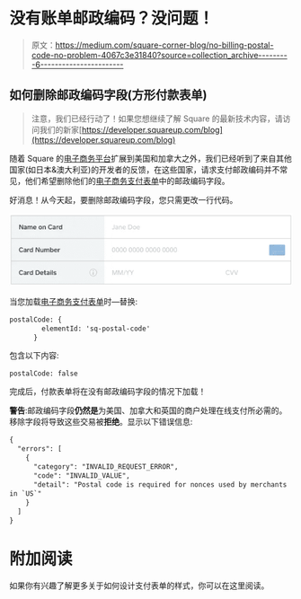 # 没有账单邮政编码？没问题！

> 原文：<https://medium.com/square-corner-blog/no-billing-postal-code-no-problem-4067c3e31840?source=collection_archive---------6----------------------->

## 如何删除邮政编码字段(方形付款表单)

> 注意，我们已经行动了！如果您想继续了解 Square 的最新技术内容，请访问我们的新家[https://developer.squareup.com/blog](https://developer.squareup.com/blog)

随着 Square 的[电子商务平台](https://squareup.com/developers#ecommerce)扩展到美国和加拿大之外，我们已经听到了来自其他国家(如日本&澳大利亚)的开发者的反馈，在这些国家，请求支付邮政编码并不常见，他们希望删除他们的[电子商务支付表单](https://docs.connect.squareup.com/articles/adding-payment-form)中的邮政编码字段。

好消息！从今天起，要删除邮政编码字段，您只需更改一行代码。

![](img/744c2509c40b7810bb3e05fea594eeac.png)

当您加载[电子商务支付表单](https://docs.connect.squareup.com/articles/adding-payment-form)时—替换:

```
postalCode: {
        elementId: 'sq-postal-code'
      }
```

包含以下内容:

```
postalCode: false
```

完成后，付款表单将在没有邮政编码字段的情况下加载！

**警告**:邮政编码字段**仍然是**为美国、加拿大和英国的商户处理在线支付所必需的。移除字段将导致这些交易被**拒绝**。显示以下错误信息:

```
{
  "errors": [
    {
      "category": "INVALID_REQUEST_ERROR",
      "code": "INVALID_VALUE",
      "detail": "Postal code is required for nonces used by merchants in `US`"
    }
  ]
}
```

# 附加阅读

如果你有兴趣了解更多关于如何设计支付表单的样式，你可以在这里阅读。